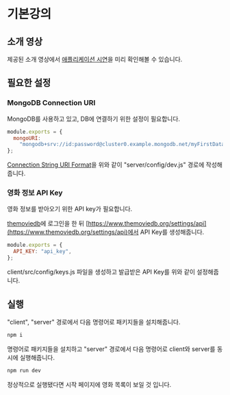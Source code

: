 # 기본강의

## 소개 영상

제공된 소개 영상에서 [애플리케이션 시연](https://youtu.be/e8xMcMXqYGw)을 미리 확인해볼 수 있습니다.

## 필요한 설정

### MongoDB Connection URI

MongoDB를 사용하고 있고, DB에 연결하기 위한 설정이 필요합니다.

```js
module.exports = {
  mongoURI:
    "mongodb+srv://id:password@cluster0.example.mongodb.net/myFirstDatabase?retryWrites=true&w=majority",
};
```

[Connection String URI Format](https://www.mongodb.com/docs/manual/reference/connection-string/)을 위와 같이 "server/config/dev.js" 경로에 작성해줍니다.

### 영화 정보 API Key

영화 정보를 받아오기 위한 API key가 필요합니다.

[themoviedb](https://www.themoviedb.org/)에 로그인을 한 뒤
[https://www.themoviedb.org/settings/api](https://www.themoviedb.org/settings/api)에서 API Key를 생성해줍니다.

```js
module.exports = {
  API_KEY: "api_key",
};
```

client/src/config/keys.js 파일을 생성하고 발급받은 API Key를 위와 같이 설정해줍니다.

## 실행

"client", "server" 경로에서 다음 명령어로 패키지들을 설치해줍니다.

```js
npm i
```

명령어로 패키지들을 설치하고 "server" 경로에서 다음 명령어로 client와 server를 동시에 실행해줍니다.

```js
npm run dev
```

정상적으로 실행됐다면 시작 페이지에 영화 목록이 보일 것 입니다.
